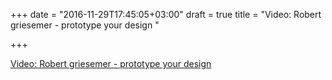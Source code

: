 +++
date = "2016-11-29T17:45:05+03:00"
draft = true
title = "Video: Robert griesemer - prototype your design "

+++

<p><a href="http://www.thedotpost.com/2016/10/robert-griesemer-prototype-your-design">Video: Robert griesemer - prototype your design </a></p>
